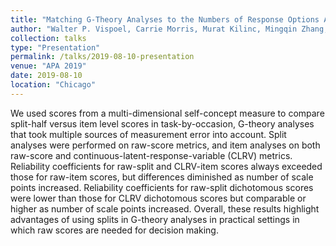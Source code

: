 ```yaml
---
title: "Matching G-Theory Analyses to the Numbers of Response Options Available"
author: "Walter P. Vispoel, Carrie Morris, Murat Kilinc, Mingqin Zhang, Guanlan Xu, Wei S. Schneider, and Ismail Dilek"
collection: talks
type: "Presentation"
permalink: /talks/2019-08-10-presentation
venue: "APA 2019"
date: 2019-08-10
location: "Chicago"
---
```



We used scores from a multi-dimensional self-concept measure to compare split-half versus item level scores in task-by-occasion, G-theory analyses that took multiple sources of measurement error into account. Split analyses were performed on raw-score metrics, and item analyses on both raw-score and continuous-latent-response-variable (CLRV) metrics. Reliability coefficients for raw-split and CLRV-item scores always exceeded those for raw-item scores, but differences diminished as number of scale points increased. Reliability coefficients for raw-split dichotomous scores were lower than those for CLRV dichotomous scores but comparable or higher as number of scale points increased. Overall, these results highlight advantages of using splits in G-theory analyses in practical settings in which raw scores are needed for decision making.
